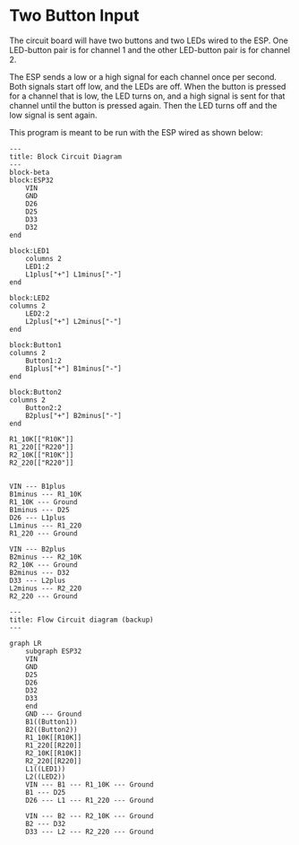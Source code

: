 # Two Button Input

The circuit board will have two buttons and two LEDs wired to the ESP. One LED-button pair is for channel 1 and the other LED-button pair is for channel 2.

The ESP sends a low or a high signal for each channel once per second. Both signals start off low, and the LEDs are off. When the button is pressed for a channel that is low, the LED turns on, and a high signal is sent for that channel until the button is pressed again. Then the LED turns off and the low signal is sent again.

This program is meant to be run with the ESP wired as shown below:
```mermaid
---
title: Block Circuit Diagram
---
block-beta
block:ESP32
	VIN
	GND
	D26
	D25
	D33
	D32
end

block:LED1
	columns 2
	LED1:2
	L1plus["+"] L1minus["-"]
end

block:LED2
columns 2
	LED2:2
	L2plus["+"] L2minus["-"]
end

block:Button1
columns 2
	Button1:2
	B1plus["+"] B1minus["-"]
end

block:Button2
columns 2
	Button2:2
	B2plus["+"] B2minus["-"]
end

R1_10K[["R10K"]]
R1_220[["R220"]]
R2_10K[["R10K"]]
R2_220[["R220"]]


VIN --- B1plus
B1minus --- R1_10K 
R1_10K --- Ground
B1minus --- D25
D26 --- L1plus
L1minus --- R1_220
R1_220 --- Ground

VIN --- B2plus
B2minus --- R2_10K
R2_10K --- Ground
B2minus --- D32
D33 --- L2plus
L2minus --- R2_220
R2_220 --- Ground

```

```mermaid
---
title: Flow Circuit diagram (backup)
---

graph LR
	subgraph ESP32
	VIN
	GND
	D25
	D26
	D32
	D33
	end
	GND --- Ground
	B1((Button1))
	B2((Button2))
	R1_10K[[R10K]]
	R1_220[[R220]]
	R2_10K[[R10K]]
	R2_220[[R220]]
	L1((LED1))
	L2((LED2))
	VIN --- B1 --- R1_10K --- Ground
	B1 --- D25
	D26 --- L1 --- R1_220 --- Ground

	VIN --- B2 --- R2_10K --- Ground
	B2 --- D32
	D33 --- L2 --- R2_220 --- Ground
```
